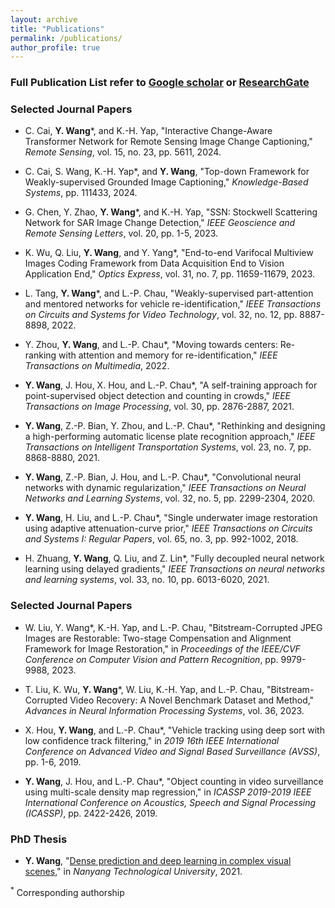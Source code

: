 ```yaml
---
layout: archive
title: "Publications"
permalink: /publications/
author_profile: true
---
```


### Full Publication List refer to [Google scholar](https://scholar.google.com.sg/citations?user=MAG909MAAAAJ&hl=en) or [ResearchGate](https://www.researchgate.net/profile/Yi-Wang-569)

### Selected Journal Papers
- C. Cai, **Y. Wang**\*, and K.-H. Yap, "Interactive Change-Aware Transformer Network for Remote Sensing Image Change Captioning," *Remote Sensing*, vol. 15, no. 23, pp. 5611, 2024.

- C. Cai, S. Wang, K.-H. Yap\*, and **Y. Wang**, "Top-down Framework for Weakly-supervised Grounded Image Captioning," *Knowledge-Based Systems*, pp. 111433, 2024.

- G. Chen, Y. Zhao, **Y. Wang**\*, and K.-H. Yap, "SSN: Stockwell Scattering Network for SAR Image Change Detection," *IEEE Geoscience and Remote Sensing Letters*, vol. 20, pp. 1-5, 2023.

- K. Wu, Q. Liu, **Y. Wang**, and Y. Yang\*, "End-to-end Varifocal Multiview Images Coding Framework from Data Acquisition End to Vision Application End," *Optics Express*, vol. 31, no. 7, pp. 11659-11679, 2023.
  
- L. Tang, **Y. Wang**\*, and L.-P. Chau, "Weakly-supervised part-attention and mentored networks for vehicle re-identification," *IEEE Transactions on Circuits and Systems for Video Technology*, vol. 32, no. 12, pp. 8887-8898, 2022.

- Y. Zhou, **Y. Wang**, and L.-P. Chau\*, "Moving towards centers: Re-ranking with attention and memory for re-identification," *IEEE Transactions on Multimedia*, 2022.
  
- **Y. Wang**, J. Hou, X. Hou, and L.-P. Chau\*, "A self-training approach for point-supervised object detection and counting in crowds," *IEEE Transactions on Image Processing*, vol. 30, pp. 2876-2887, 2021.

- **Y. Wang**, Z.-P. Bian, Y. Zhou, and L.-P. Chau\*, "Rethinking and designing a high-performing automatic license plate recognition approach," *IEEE Transactions on Intelligent Transportation Systems*, vol. 23, no. 7, pp. 8868-8880, 2021.

- **Y. Wang**, Z.-P. Bian, J. Hou, and L.-P. Chau\*, "Convolutional neural networks with dynamic regularization," *IEEE Transactions on Neural Networks and Learning Systems*, vol. 32, no. 5, pp. 2299-2304, 2020.

- **Y. Wang**, H. Liu, and L.-P. Chau\*, "Single underwater image restoration using adaptive attenuation-curve prior," *IEEE Transactions on Circuits and Systems I: Regular Papers*, vol. 65, no. 3, pp. 992-1002, 2018.

- H. Zhuang, **Y. Wang**, Q. Liu, and Z. Lin\*, "Fully decoupled neural network learning using delayed gradients," *IEEE Transactions on neural networks and learning systems*, vol. 33, no. 10, pp. 6013-6020, 2021.


### Selected Journal Papers
- W. Liu, Y. Wang\*, K.-H. Yap, and L.-P. Chau, "Bitstream-Corrupted JPEG Images are Restorable: Two-stage Compensation and Alignment Framework for Image Restoration," in *Proceedings of the IEEE/CVF Conference on Computer Vision and Pattern Recognition*, pp. 9979-9988, 2023.

- T. Liu, K. Wu, **Y. Wang**\*, W. Liu, K.-H. Yap, and L.-P. Chau, "Bitstream-Corrupted Video Recovery: A Novel Benchmark Dataset and Method," *Advances in Neural Information Processing Systems*, vol. 36, 2023.

- X. Hou, **Y. Wang**, and L.-P. Chau\*, "Vehicle tracking using deep sort with low confidence track filtering," in *2019 16th IEEE International Conference on Advanced Video and Signal Based Surveillance (AVSS)*, pp. 1-6, 2019.
  
- **Y. Wang**, J. Hou, and L.-P. Chau\*, "Object counting in video surveillance using multi-scale density map regression," in *ICASSP 2019-2019 IEEE International Conference on Acoustics, Speech and Signal Processing (ICASSP)*, pp. 2422-2426, 2019.

### PhD Thesis
- **Y. Wang**, "[Dense prediction and deep learning in complex visual scenes](https://dr.ntu.edu.sg/handle/10356/152009)," in *Nanyang Technological University*, 2021.


<!--
{% if author.googlescholar %}
  You can also find my articles on <u><a href="{{author.googlescholar}}">my Google Scholar profile</a>.</u>
{% endif %} -->

<!--
{% include base_path %}
{% for post in site.publications reversed %}
  {% include archive-single.html %}
{% endfor %}
-->


<sup>*</sup> Corresponding authorship
